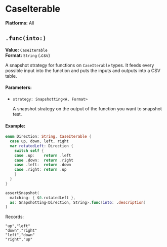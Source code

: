 # CaseIterable

**Platforms:** All

## `.func(into:)`

**Value:** `CaseIterable`
<br>
**Format:** `String` (.csv)

A snapshot strategy for functions on `CaseIterable` types. It feeds every possible input into the function and puts the inputs and outputs into a CSV table.

#### Parameters:

  - `strategy: Snapshotting<A, Format>`

    A snapshot strategy on the output of the function you want to snapshot test.

#### Example:

```swift
enum Direction: String, CaseIterable {
  case up, down, left, right
  var rotatedLeft: Direction {
    switch self {
    case .up:    return .left
    case .down:  return .right
    case .left:  return .down
    case .right: return .up
    }
  }
}

assertSnapshot(
  matching: { $0.rotatedLeft },
  as: Snapshotting<Direction, String>.func(into: .description)
)
```

Records:

```csv
"up","left"
"down","right"
"left","down"
"right","up" 
```
